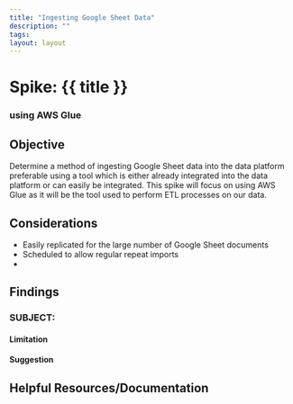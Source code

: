 ```yaml
---
title: "Ingesting Google Sheet Data"
description: ""
tags: 
layout: layout
---
```

# Spike: {{ title }}
### using AWS Glue

## Objective
Determine a method of ingesting Google Sheet data into the data platform preferable using a tool which is either already
integrated into the data platform or can easily be integrated. This spike will focus on using AWS Glue as it will be the
tool used to perform ETL processes on our data.

## Considerations
- Easily replicated for the large number of Google Sheet documents
- Scheduled to allow regular repeat imports
- 

## Findings
### SUBJECT:

#### Limitation

#### Suggestion

## Helpful Resources/Documentation